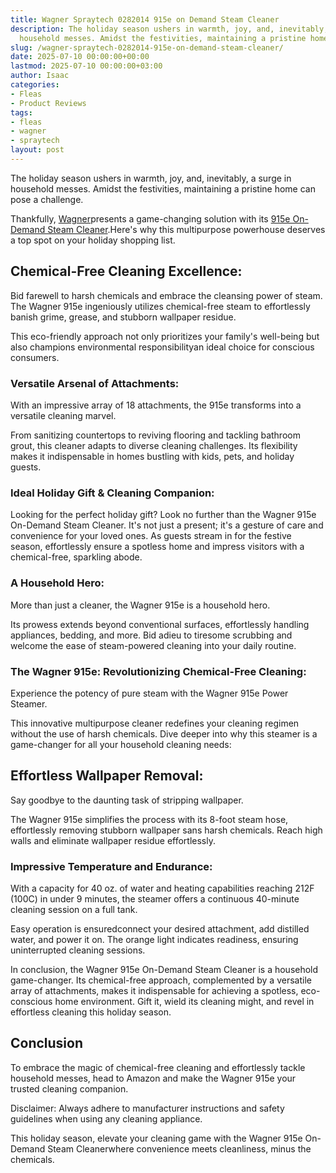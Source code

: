 ```yaml
---
title: Wagner Spraytech 0282014 915e on Demand Steam Cleaner
description: The holiday season ushers in warmth, joy, and, inevitably, a surge in
  household messes. Amidst the festivities, maintaining a pristine home can pose a...
slug: /wagner-spraytech-0282014-915e-on-demand-steam-cleaner/
date: 2025-07-10 00:00:00+00:00
lastmod: 2025-07-10 00:00:00+03:00
author: Isaac
categories:
- Fleas
- Product Reviews
tags:
- fleas
- wagner
- spraytech
layout: post
---
```

The holiday season ushers in warmth, joy, and, inevitably, a surge in household messes. Amidst the festivities, maintaining a pristine home can pose a challenge.

Thankfully, [Wagner](https://pestpolicy.com/how-to-use-a-wagner-paint-sprayer/)presents a game-changing solution with its [915e On-Demand Steam Cleaner](https://www.amazon.com/dp/B003PGQI3Y?ref=t_ac_view_request_product_image&campaignId=amzn1.campaign.2MQKGZCT0CJXN&linkCode=tr1&tag=1563-20&linkId=amzn1.campaign.2MQKGZCT0CJXN_1701355115069).Here's why this multipurpose powerhouse deserves a top spot on your holiday shopping list.

##  **Chemical-Free Cleaning Excellence:**

Bid farewell to harsh chemicals and embrace the cleansing power of steam. The Wagner 915e ingeniously utilizes chemical-free steam to effortlessly banish grime, grease, and stubborn wallpaper residue.

This eco-friendly approach not only prioritizes your family's well-being but also champions environmental responsibilityan ideal choice for conscious consumers.

###  **Versatile Arsenal of Attachments:**

With an impressive array of 18 attachments, the 915e transforms into a versatile cleaning marvel.

From sanitizing countertops to reviving flooring and tackling bathroom grout, this cleaner adapts to diverse cleaning challenges. Its flexibility makes it indispensable in homes bustling with kids, pets, and holiday guests.

###  **Ideal Holiday Gift & Cleaning Companion:**

Looking for the perfect holiday gift? Look no further than the Wagner 915e On-Demand Steam Cleaner. It's not just a present; it's a gesture of care and convenience for your loved ones. As guests stream in for the festive season, effortlessly ensure a spotless home and impress visitors with a chemical-free, sparkling abode.

###  **A Household Hero:**

More than just a cleaner, the Wagner 915e is a household hero.

Its prowess extends beyond conventional surfaces, effortlessly handling appliances, bedding, and more. Bid adieu to tiresome scrubbing and welcome the ease of steam-powered cleaning into your daily routine.

###  **The Wagner 915e: Revolutionizing Chemical-Free Cleaning:**

Experience the potency of pure steam with the Wagner 915e Power Steamer.

This innovative multipurpose cleaner redefines your cleaning regimen without the use of harsh chemicals. Dive deeper into why this steamer is a game-changer for all your household cleaning needs:

##  **Effortless Wallpaper Removal:**

Say goodbye to the daunting task of stripping wallpaper.

The Wagner 915e simplifies the process with its 8-foot steam hose, effortlessly removing stubborn wallpaper sans harsh chemicals. Reach high walls and eliminate wallpaper residue effortlessly.

###  **Impressive Temperature and Endurance:**

With a capacity for 40 oz. of water and heating capabilities reaching 212F (100C) in under 9 minutes, the steamer offers a continuous 40-minute cleaning session on a full tank.

Easy operation is ensuredconnect your desired attachment, add distilled water, and power it on. The orange light indicates readiness, ensuring uninterrupted cleaning sessions.

In conclusion, the Wagner 915e On-Demand Steam Cleaner is a household game-changer. Its chemical-free approach, complemented by a versatile array of attachments, makes it indispensable for achieving a spotless, eco-conscious home environment. Gift it, wield its cleaning might, and revel in effortless cleaning this holiday season.

##  Conclusion

To embrace the magic of chemical-free cleaning and effortlessly tackle household messes, head to Amazon and make the Wagner 915e your trusted cleaning companion.

Disclaimer: Always adhere to manufacturer instructions and safety guidelines when using any cleaning appliance.

This holiday season, elevate your cleaning game with the Wagner 915e On-Demand Steam Cleanerwhere convenience meets cleanliness, minus the chemicals.
